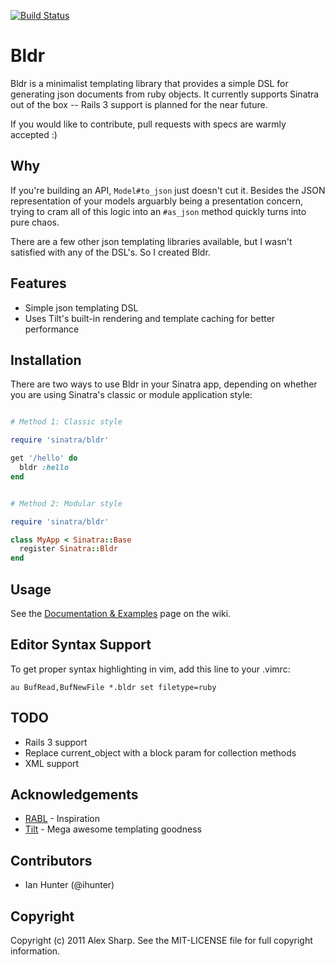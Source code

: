 [![Build Status](http://travis-ci.org/ajsharp/bldr.png)](http://travis-ci.org/ajsharp/bldr)


# Bldr

Bldr is a minimalist templating library that provides a simple DSL for generating
json documents from ruby objects. It currently supports Sinatra out of
the box -- Rails 3 support is planned for the near future.

If you would like to contribute, pull requests with specs are warmly accepted :)

## Why

If you're building an API, `Model#to_json` just doesn't cut it. Besides the JSON
representation of your models arguarbly being a presentation concern, trying
to cram all of this logic into an `#as_json` method quickly turns into pure chaos.

There are a few other json templating libraries available, but I wasn't satisfied with any
of the DSL's. So I created Bldr.

## Features

* Simple json templating DSL
* Uses Tilt's built-in rendering and template caching for better
  performance

## Installation

There are two ways to use Bldr in your Sinatra app, depending on whether
you are using Sinatra's classic or module application style:

```ruby

# Method 1: Classic style

require 'sinatra/bldr'

get '/hello' do
  bldr :hello
end


# Method 2: Modular style

require 'sinatra/bldr'

class MyApp < Sinatra::Base
  register Sinatra::Bldr
end
```

## Usage

See the [Documentation & Examples](https://github.com/ajsharp/bldr/wiki/Documentation-&-Examples) page on the wiki.

## Editor Syntax Support

To get proper syntax highlighting in vim, add this line to your .vimrc:

```
au BufRead,BufNewFile *.bldr set filetype=ruby
```

## TODO

* Rails 3 support
* Replace current_object with a block param for collection methods
* XML support

## Acknowledgements

* [RABL](http://github.com/nesquena/rabl) - Inspiration
* [Tilt](https://github.com/rtomayko/tilt) - Mega awesome templating goodness

## Contributors

* Ian Hunter (@ihunter)

## Copyright

Copyright (c) 2011 Alex Sharp. See the MIT-LICENSE file for full
copyright information.
